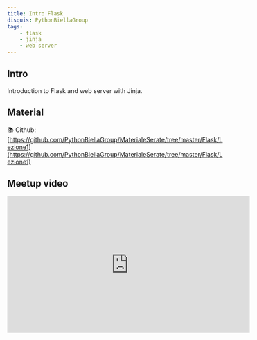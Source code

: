 ```yaml
---
title: Intro Flask
disquis: PythonBiellaGroup
tags:
    - flask
    - jinja
    - web server
---
```

## Intro

Introduction to Flask and web server with Jinja.

## Material

📚 Github:
[https://github.com/PythonBiellaGroup/MaterialeSerate/tree/master/Flask/Lezione1](https://github.com/PythonBiellaGroup/MaterialeSerate/tree/master/Flask/Lezione1)

## Meetup video

<iframe width="560" height="315" src="https://www.youtube.com/embed/QrxCia2bvC8?si=eYNLAzck_t7dgehW" title="YouTube video player" frameborder="0" allow="accelerometer; autoplay; clipboard-write; encrypted-media; gyroscope; picture-in-picture; web-share" allowfullscreen></iframe>